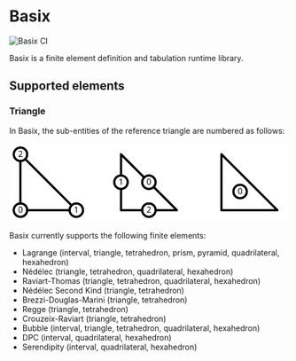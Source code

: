 # Basix

![Basix CI](https://github.com/FEniCS/basix/workflows/Basix%20CI/badge.svg)

Basix is a finite element definition and tabulation runtime library.

## Supported elements

### Triangle
In Basix, the sub-entities of the reference triangle are numbered as follows:

![The numbering of a reference triangle](img/triangle_numbering.svg)

Basix currently supports the following finite elements:

  - Lagrange (interval, triangle, tetrahedron, prism, pyramid, quadrilateral, hexahedron)
  - Nédélec (triangle, tetrahedron, quadrilateral, hexahedron)
  - Raviart-Thomas (triangle, tetrahedron, quadrilateral, hexahedron)
  - Nédélec Second Kind (triangle, tetrahedron)
  - Brezzi-Douglas-Marini (triangle, tetrahedron)
  - Regge (triangle, tetrahedron)
  - Crouzeix-Raviart (triangle, tetrahedron)
  - Bubble (interval, triangle, tetrahedron, quadrilateral, hexahedron)
  - DPC (interval, quadrilateral, hexahedron)
  - Serendipity (interval, quadrilateral, hexahedron)
